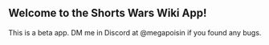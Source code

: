 ## Welcome to the Shorts Wars Wiki App!
This is a beta app. DM me in Discord at @megapoisin if you found any bugs.
